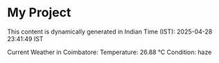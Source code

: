 # My Project

This content is dynamically generated in Indian Time (IST): 2025-04-28 23:41:49 IST


Current Weather in Coimbatore:
Temperature: 26.88 °C
Condition: haze
